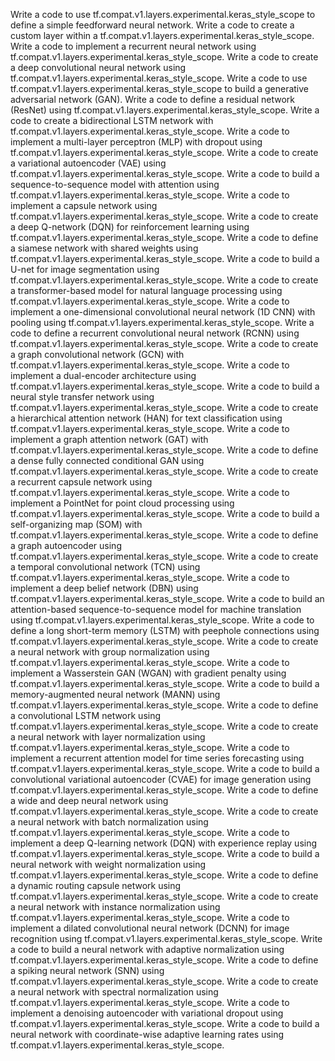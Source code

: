 Write a code to use tf.compat.v1.layers.experimental.keras_style_scope to define a simple feedforward neural network.
Write a code to create a custom layer within a tf.compat.v1.layers.experimental.keras_style_scope.
Write a code to implement a recurrent neural network using tf.compat.v1.layers.experimental.keras_style_scope.
Write a code to create a deep convolutional neural network using tf.compat.v1.layers.experimental.keras_style_scope.
Write a code to use tf.compat.v1.layers.experimental.keras_style_scope to build a generative adversarial network (GAN).
Write a code to define a residual network (ResNet) using tf.compat.v1.layers.experimental.keras_style_scope.
Write a code to create a bidirectional LSTM network with tf.compat.v1.layers.experimental.keras_style_scope.
Write a code to implement a multi-layer perceptron (MLP) with dropout using tf.compat.v1.layers.experimental.keras_style_scope.
Write a code to create a variational autoencoder (VAE) using tf.compat.v1.layers.experimental.keras_style_scope.
Write a code to build a sequence-to-sequence model with attention using tf.compat.v1.layers.experimental.keras_style_scope.
Write a code to implement a capsule network using tf.compat.v1.layers.experimental.keras_style_scope.
Write a code to create a deep Q-network (DQN) for reinforcement learning using tf.compat.v1.layers.experimental.keras_style_scope.
Write a code to define a siamese network with shared weights using tf.compat.v1.layers.experimental.keras_style_scope.
Write a code to build a U-net for image segmentation using tf.compat.v1.layers.experimental.keras_style_scope.
Write a code to create a transformer-based model for natural language processing using tf.compat.v1.layers.experimental.keras_style_scope.
Write a code to implement a one-dimensional convolutional neural network (1D CNN) with pooling using tf.compat.v1.layers.experimental.keras_style_scope.
Write a code to define a recurrent convolutional neural network (RCNN) using tf.compat.v1.layers.experimental.keras_style_scope.
Write a code to create a graph convolutional network (GCN) with tf.compat.v1.layers.experimental.keras_style_scope.
Write a code to implement a dual-encoder architecture using tf.compat.v1.layers.experimental.keras_style_scope.
Write a code to build a neural style transfer network using tf.compat.v1.layers.experimental.keras_style_scope.
Write a code to create a hierarchical attention network (HAN) for text classification using tf.compat.v1.layers.experimental.keras_style_scope.
Write a code to implement a graph attention network (GAT) with tf.compat.v1.layers.experimental.keras_style_scope.
Write a code to define a dense fully connected conditional GAN using tf.compat.v1.layers.experimental.keras_style_scope.
Write a code to create a recurrent capsule network using tf.compat.v1.layers.experimental.keras_style_scope.
Write a code to implement a PointNet for point cloud processing using tf.compat.v1.layers.experimental.keras_style_scope.
Write a code to build a self-organizing map (SOM) with tf.compat.v1.layers.experimental.keras_style_scope.
Write a code to define a graph autoencoder using tf.compat.v1.layers.experimental.keras_style_scope.
Write a code to create a temporal convolutional network (TCN) using tf.compat.v1.layers.experimental.keras_style_scope.
Write a code to implement a deep belief network (DBN) using tf.compat.v1.layers.experimental.keras_style_scope.
Write a code to build an attention-based sequence-to-sequence model for machine translation using tf.compat.v1.layers.experimental.keras_style_scope.
Write a code to define a long short-term memory (LSTM) with peephole connections using tf.compat.v1.layers.experimental.keras_style_scope.
Write a code to create a neural network with group normalization using tf.compat.v1.layers.experimental.keras_style_scope.
Write a code to implement a Wasserstein GAN (WGAN) with gradient penalty using tf.compat.v1.layers.experimental.keras_style_scope.
Write a code to build a memory-augmented neural network (MANN) using tf.compat.v1.layers.experimental.keras_style_scope.
Write a code to define a convolutional LSTM network using tf.compat.v1.layers.experimental.keras_style_scope.
Write a code to create a neural network with layer normalization using tf.compat.v1.layers.experimental.keras_style_scope.
Write a code to implement a recurrent attention model for time series forecasting using tf.compat.v1.layers.experimental.keras_style_scope.
Write a code to build a convolutional variational autoencoder (CVAE) for image generation using tf.compat.v1.layers.experimental.keras_style_scope.
Write a code to define a wide and deep neural network using tf.compat.v1.layers.experimental.keras_style_scope.
Write a code to create a neural network with batch normalization using tf.compat.v1.layers.experimental.keras_style_scope.
Write a code to implement a deep Q-learning network (DQN) with experience replay using tf.compat.v1.layers.experimental.keras_style_scope.
Write a code to build a neural network with weight normalization using tf.compat.v1.layers.experimental.keras_style_scope.
Write a code to define a dynamic routing capsule network using tf.compat.v1.layers.experimental.keras_style_scope.
Write a code to create a neural network with instance normalization using tf.compat.v1.layers.experimental.keras_style_scope.
Write a code to implement a dilated convolutional neural network (DCNN) for image recognition using tf.compat.v1.layers.experimental.keras_style_scope.
Write a code to build a neural network with adaptive normalization using tf.compat.v1.layers.experimental.keras_style_scope.
Write a code to define a spiking neural network (SNN) using tf.compat.v1.layers.experimental.keras_style_scope.
Write a code to create a neural network with spectral normalization using tf.compat.v1.layers.experimental.keras_style_scope.
Write a code to implement a denoising autoencoder with variational dropout using tf.compat.v1.layers.experimental.keras_style_scope.
Write a code to build a neural network with coordinate-wise adaptive learning rates using tf.compat.v1.layers.experimental.keras_style_scope.